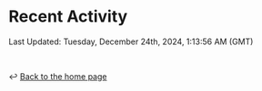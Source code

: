 # Recent Activity

<!--RECENT_ACTIVITY:start-->
<!--RECENT_ACTIVITY:end-->

<!--RECENT_ACTIVITY:last_update-->
Last Updated: Tuesday, December 24th, 2024, 1:13:56 AM (GMT)
<!--RECENT_ACTIVITY:last_update_end-->

<br>

↩️ [Back to the home page](/README.md)
